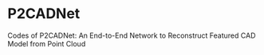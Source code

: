# P2CADNet
Codes of P2CADNet: An End-to-End Network to Reconstruct Featured CAD Model from Point Cloud

